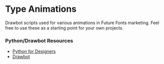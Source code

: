 # Type Animations

Drawbot scripts used for various animations in Future Fonts marketing. Feel free to use these as a starting point for your own projects. 

### Python/Drawbot Resources
* [Python for Designers](https://pythonfordesigners.com)
* [Drawbot](https://www.drawbot.com)
